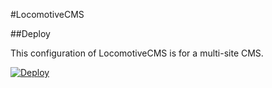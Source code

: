 #LocomotiveCMS

##Deploy

This configuration of LocomotiveCMS is for a multi-site CMS.

[![Deploy](https://www.herokucdn.com/deploy/button.png)](https://heroku.com/deploy)
